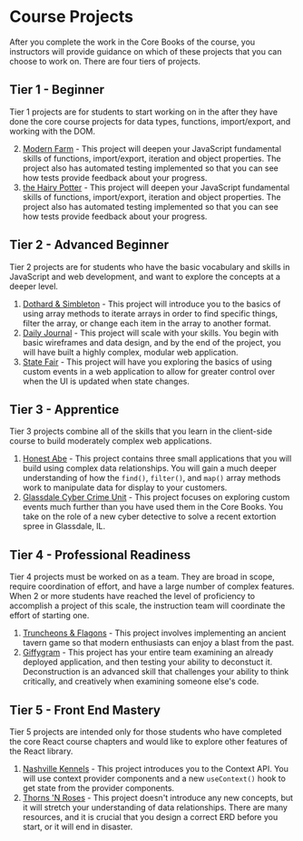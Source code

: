 # Course Projects

After you complete the work in the Core Books of the course, you instructors will provide guidance on which of these projects that you can choose to work on. There are four tiers of projects.

## Tier 1 - Beginner

Tier 1 projects are for students to start working on in the after they have done the core course projects for data types, functions, import/export, and working with the DOM.

2. [Modern Farm](./tier-1/modern-farm/) - This project will deepen your JavaScript fundamental skills of functions, import/export, iteration and object properties. The project also has automated testing implemented so that you can see how tests provide feedback about your progress.
1. [the Hairy Potter](./tier-1/hairy-potter/) - This project will deepen your JavaScript fundamental skills of functions, import/export, iteration and object properties. The project also has automated testing implemented so that you can see how tests provide feedback about your progress.

## Tier 2 - Advanced Beginner

Tier 2 projects are for students who have the basic vocabulary and skills in JavaScript and web development, and want to explore the concepts at a deeper level.

1. [Dothard &amp; Simbleton](./tier-2/dothard-simbleton/) - This project will introduce you to the basics of using array methods to iterate arrays in order to find specific things, filter the array, or change each item in the array to another format.
1. [Daily Journal](./tier-2/daily-journal/) - This project will scale with your skills. You begin with basic wireframes and data design, and by the end of the project, you will have built a highly complex, modular web application.
1. [State Fair](./tier-2/state-fair/) - This project will have you exploring the basics of using custom events in a web application to allow for greater control over when the UI is updated when state changes.

## Tier 3 - Apprentice

Tier 3 projects combine all of the skills that you learn in the client-side course to build moderately complex web applications.

1. [Honest Abe](./tier-3/honest-abe/) - This project contains three small applications that you will build using complex data relationships. You will gain a much deeper understanding of how the `find()`, `filter()`, and `map()` array methods work to manipulate data for display to your customers.
1. [Glassdale Cyber Crime Unit](./tier-3/glassdale/) - This project focuses on exploring custom events much further than you have used them in the Core Books. You take on the role of a new cyber detective to solve a recent extortion spree in Glassdale, IL.

## Tier 4 - Professional Readiness

Tier 4 projects must be worked on as a team. They are broad in scope, require coordination of effort, and have a large number of complex features. When 2 or more students have reached the level of proficiency to accomplish a project of this scale, the instruction team will coordinate the effort of starting one.

1. [Truncheons & Flagons](./tier-4/truncheons/) - This project involves implementing an ancient tavern game so that modern enthusiasts can enjoy a blast from the past.
1. [Giffygram](./tier-4/giffygram/) - This project has your entire team examining an already deployed application, and then testing your ability to deconstuct it. Deconstruction is an advanced skill that challenges your ability to think critically, and creatively when examining someone else's code.

## Tier 5 - Front End Mastery

Tier 5 projects are intended only for those students who have completed the core React course chapters and would like to explore other features of the React library.

1. [Nashville Kennels](./tier-5/kennels/) - This project introduces you to the Context API. You will use context provider components and a new `useContext()` hook to get state from the provider components.
1. [Thorns 'N Roses](./tier-5/thorns-roses/) - This project doesn't introduce any new concepts, but it will stretch your understanding of data relationships. There are many resources, and it is crucial that you design a correct ERD before you start, or it will end in disaster.